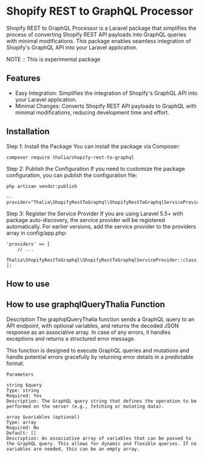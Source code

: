 # Shopify REST to GraphQL Processor

Shopify REST to GraphQL Processor is a Laravel package that simplifies the process of converting Shopify REST API payloads into GraphQL queries with minimal modifications. This package enables seamless integration of Shopify's GraphQL API into your Laravel application.

NOTE :: This is experimental package 

## Features
 - Easy Integration: Simplifies the integration of Shopify's GraphQL API into your Laravel application.
 - Minimal Changes: Converts Shopify REST API payloads to GraphQL with minimal modifications, reducing development time and effort.

## Installation
Step 1: Install the Package
    You can install the package via Composer:
    
    composer require thalia/shopify-rest-to-graphql

Step 2: Publish the Configuration
    If you need to customize the package configuration, you can publish the configuration file:

    php artisan vendor:publish 
    
    --provider="Thalia\ShopifyRestToGraphql\ShopifyRestToGraphqlServiceProvider"
Step 3: Register the Service Provider
    If you are using Laravel 5.5+ with package auto-discovery, the service provider will be registered automatically. For earlier versions, add the service provider to the providers array in config/app.php:

    'providers' => [
        // ...
        Thalia\ShopifyRestToGraphql\ShopifyRestToGraphqlServiceProvider::class,
    ];


## How to use

## How to use graphqlQueryThalia Function 
Description
The graphqlQueryThalia function sends a GraphQL query to an API endpoint, with optional variables, and returns the decoded JSON response as an associative array. In case of any errors, it handles exceptions and returns a structured error message.

This function is designed to execute GraphQL queries and mutations and handle potential errors gracefully by returning error details in a predictable format.

    Parameters

    string $query
    Type: string
    Required: Yes
    Description: The GraphQL query string that defines the operation to be performed on the server (e.g., fetching or mutating data).

    array $variables (optional)
    Type: array
    Required: No
    Default: []
    Description: An associative array of variables that can be passed to the GraphQL query. This allows for dynamic and flexible queries. If no variables are needed, this can be an empty array.